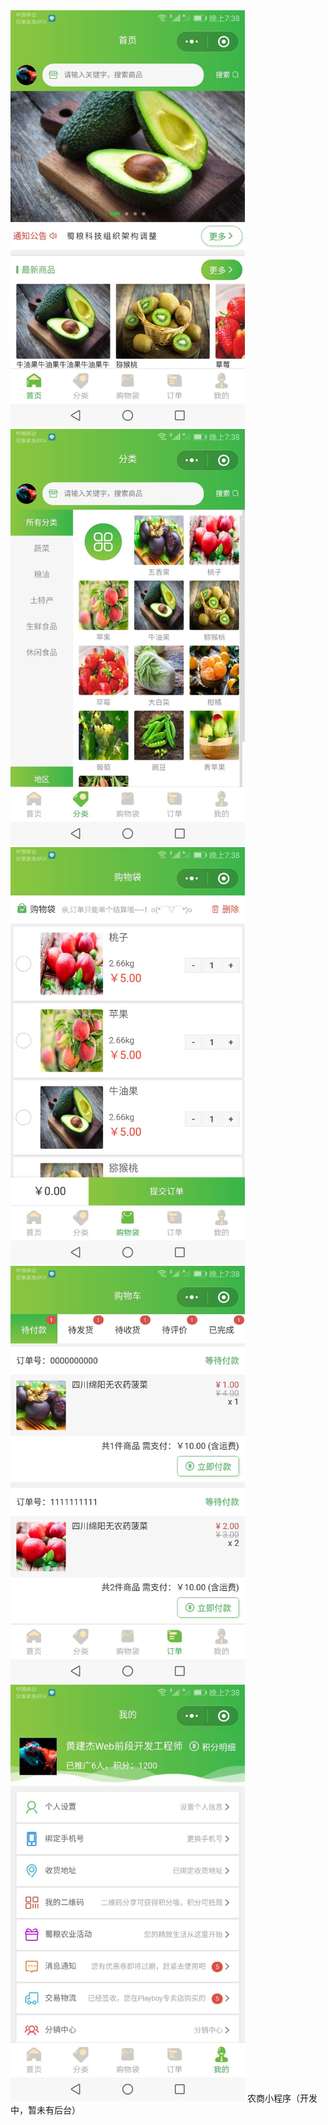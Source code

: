 
<img src="https://github.com/h8877253/nongshang/blob/master/images/other/showphoto1.jpg" width="375" alt="首页">
<img src="https://github.com/h8877253/nongshang/blob/master/images/other/showphoto2.jpg" width="375" alt="分类">
<img src="https://github.com/h8877253/nongshang/blob/master/images/other/showphoto3.jpg" width="375" alt="购物袋">
<img src="https://github.com/h8877253/nongshang/blob/master/images/other/showphoto4.jpg" width="375" alt="订单">
<img src="https://github.com/h8877253/nongshang/blob/master/images/other/showphoto5.jpg" width="375" alt="我的">
农商小程序（开发中，暂未有后台）

